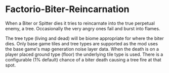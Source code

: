 # Factorio-Biter-Reincarnation

When a Biter or Spitter dies it tries to reincarnate into the true perpetual enemy, a tree. Occasionally the very angry ones fail and burst into flames.

The tree type (living and dead) will be biome appropriate for where the biter dies. Only base game tiles and tree types are supported as the mod uses the base game's map generation noise layer data. When the death is on a player placed ground type (floor) the underlying tile type is used.
There is a configurable (1% default) chance of a biter death causing a tree fire at that spot.
